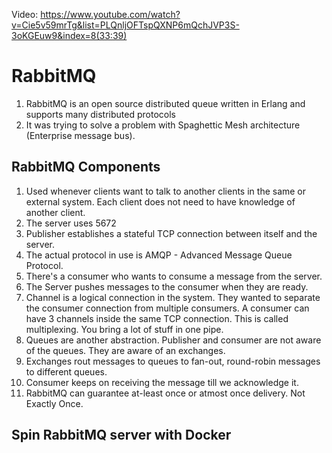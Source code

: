 Video: https://www.youtube.com/watch?v=Cie5v59mrTg&list=PLQnljOFTspQXNP6mQchJVP3S-3oKGEuw9&index=8(33:39)

# RabbitMQ

1. RabbitMQ is an open source distributed queue written in Erlang and supports many distributed protocols
2. It was trying to solve a problem with Spaghettic Mesh architecture (Enterprise message bus). 

## RabbitMQ Components
1. Used whenever clients want to talk to another clients in the same or external system. Each client does not need to have knowledge of another client.
2. The server uses 5672
3. Publisher establishes a stateful TCP connection between itself and the server. 
4. The actual protocol in use is AMQP - Advanced Message Queue Protocol.
5. There's a consumer who wants to consume a message from the server.
6. The Server pushes messages to the consumer when they are ready.
7. Channel is a logical connection in the system. They wanted to separate the consumer connection from multiple consumers. A consumer can have 3 channels inside the same TCP connection. This is called multiplexing. You bring a lot of stuff in one pipe.
8. Queues are another abstraction. Publisher and consumer are not aware of the queues. They are aware of an exchanges.
9. Exchanges rout messages to queues to fan-out, round-robin messages to different queues.
10. Consumer keeps on receiving the message till we acknowledge it.
11. RabbitMQ can guarantee at-least once or atmost once delivery. Not Exactly Once.

## Spin RabbitMQ server with Docker



